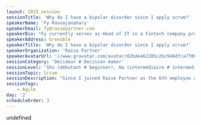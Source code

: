 ```yaml
---
layout: 2015_session
sessionTitle: 'Why do I have a bipolar disorder since I apply scrum?'
speakerName: 'Fy Ravoajanahary'
speakerEmail: fy@raisepartner.com
speakerBio: "Fy currently serves as Head of IT in a Fintech company providing software components in robust risk management and optimization to the finance industry across the globe : Institutional investors, Investment managers, wealth managers, retail, etc.\nPrior to this position, he has been working as research engineer in the field of Service Oriented Architecture as well as Java developper in the software industry. Fy holds a Master's degree in Computer science from Grenoble university."
speakerAddress: Grenoble
speakerTitle: 'Why do I have a bipolar disorder since I apply scrum?'
speakerOrganization: 'Raise Partner'
speakerAvatarUrl: '//www.gravatar.com/avatar/82bde462285c2bc946dfca7f0621e86e?size=200&default=mm'
sessionCategory: 'Décideur # Decision maker'
sessionLevel: 'Shu (débutant # beginner), Ha (intermédiaire # intermediate)'
sessionTopic: Scrum
sessionDescription: "Since I joined Raise Partner as the 6th employee and the only IT guy among mathematicians 4 years ago, I have held several positions starting from developper, to head of IT, through consultant, project manager, network administrator, pre-sales, etc.\nFrom my previous experience at an internet major player, my valuable take away was an intensive usage of the scrum methodology which of course I was eager to apply to this new environment where I progressively built the team. Judging from the different projects I have been involved in either as developper, project manager or scrum master (PSMI), scrum could be a weapon representing your best ally as well as the one bringing you the opportunity to shoot your foot with. Several explainations I would like to elaborate on are eligible : project vs product, cultural (composition of the team, clients you deal with), team members background. I would like to share and getting your feedback from my current feeling being torn between getting deeper in the experience and give up scrum in favor of something more traditional. "
sessionTags:
    - Agile
day: '2'
scheduleOrder: 3
---
```


undefined
